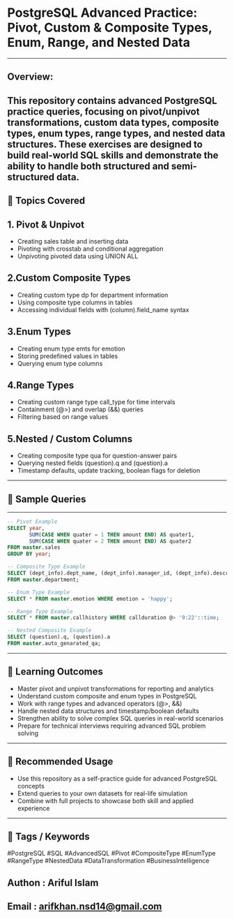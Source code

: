 
# PostgreSQL Advanced Practice: Pivot, Custom & Composite Types, Enum, Range, and Nested Data
---

## Overview:
This repository contains advanced PostgreSQL practice queries, focusing on pivot/unpivot transformations, custom data types, composite types, enum types, range types, and nested data structures. These exercises are designed to build real-world SQL skills and demonstrate the ability to handle both structured and semi-structured data.
---

## 🔹 Topics Covered
## 1. Pivot & Unpivot
- Creating sales table and inserting data
- Pivoting with crosstab and conditional aggregation
- Unpivoting pivoted data using UNION ALL

## 2.Custom Composite Types

- Creating custom type dp for department information
- Using composite type columns in tables
- Accessing individual fields with (column).field_name syntax

## 3.Enum Types

- Creating enum type emts for emotion
- Storing predefined values in tables
- Querying enum type columns

## 4.Range Types

- Creating custom range type call_type for time intervals
- Containment (@>) and overlap (&&) queries
- Filtering based on range values

## 5.Nested / Custom Columns

- Creating composite type qua for question-answer pairs
- Querying nested fields (question).q and (question).a
- Timestamp defaults, update tracking, boolean flags for deletion

---
## 🔹 Sample Queries

---
```sql
-- Pivot Example
SELECT year,
       SUM(CASE WHEN quater = 1 THEN amount END) AS quater1,
       SUM(CASE WHEN quater = 2 THEN amount END) AS quater2
FROM master.sales
GROUP BY year;

-- Composite Type Example
SELECT (dept_info).dept_name, (dept_info).manager_id, (dept_info).description
FROM master.department;

-- Enum Type Example
SELECT * FROM master.emotion WHERE emotion = 'happy';

-- Range Type Example
SELECT * FROM master.callhistory WHERE callduration @> '9:22'::time;

-- Nested Composite Example
SELECT (question).q, (question).a
FROM master.auto_genarated_qa;
```
---
## 🔹 Learning Outcomes

- Master pivot and unpivot transformations for reporting and analytics
- Understand custom composite and enum types in PostgreSQL
- Work with range types and advanced operators (@>, &&)
- Handle nested data structures and timestamp/boolean defaults
- Strengthen ability to solve complex SQL queries in real-world scenarios
- Prepare for technical interviews requiring advanced SQL problem solving
---
## 🔹 Recommended Usage

- Use this repository as a self-practice guide for advanced PostgreSQL concepts
- Extend queries to your own datasets for real-life simulation
- Combine with full projects to showcase both skill and applied experience
---
## 🔹 Tags / Keywords

#PostgreSQL #SQL #AdvancedSQL #Pivot #CompositeType #EnumType #RangeType #NestedData #DataTransformation #BusinessIntelligence


## Authon : Ariful Islam
## Email : arifkhan.nsd14@gmail.com









